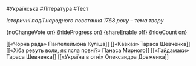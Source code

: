 #Українська #Література #Тест

*Історичні події народного повстання 1768 року – тема твору*

{noChangeVote on}
{hideProgress on}
{shareEnable off}
{hideCount on}

[[«Чорна рада» Пантелеймона Куліша]]
[[«Кавказ» Тараса Шевченка]]
[[«Хіба ревуть воли, як ясла повні?» Панаса Мирного]]
[[«Гайдамаки» Тараса Шевченка]]
[[«Україна в огні» Олександра Довженка]]
